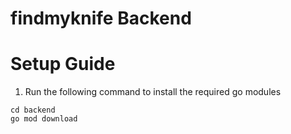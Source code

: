 # findmyknife Backend

# Setup Guide

1. Run the following command to install the required go modules
```shell
cd backend
go mod download
```

